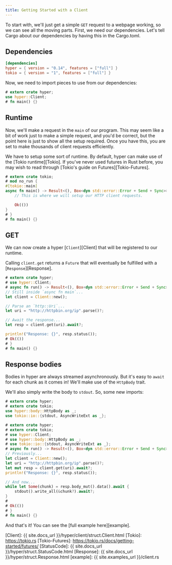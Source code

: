 ```yaml
---
title: Getting Started with a Client
---
```


To start with, we'll just get a simple `GET` request to a webpage working,
so we can see all the moving parts. First, we need our dependencies.
Let's tell Cargo about our dependencies by having this in the Cargo.toml.

## Dependencies

```toml
[dependencies]
hyper = { version = "0.14", features = ["full"] }
tokio = { version = "1", features = ["full"] }
```

Now, we need to import pieces to use from our dependencies:

```rust
# extern crate hyper;
use hyper::Client;
# fn main() {}
```

## Runtime

Now, we'll make a request in the `main` of our program. This may seem
like a bit of work just to make a simple request, and you'd be correct,
but the point here is just to show all the setup required. Once you have this,
you are set to make thousands of client requests efficiently.

We have to setup some sort of runtime. By default, hyper can make use of the
[Tokio runtime][Tokio]. If you've never used futures in Rust
before, you may wish to read through [Tokio's guide on Futures][Tokio-Futures].


```rust
# extern crate tokio;
# mod no_run {
#[tokio::main]
async fn main() -> Result<(), Box<dyn std::error::Error + Send + Sync>> {
    // This is where we will setup our HTTP client requests.

    Ok(())
}
# }
# fn main() {}
```

## GET

We can now create a hyper [`Client`][Client] that will be registered to our runtime.

Calling `client.get` returns a `Future` that will eventually be fulfilled with a
[`Response`][Response].

```rust
# extern crate hyper;
# use hyper::Client;
# async fn run() -> Result<(), Box<dyn std::error::Error + Send + Sync>> {
// Still inside `async fn main`...
let client = Client::new();

// Parse an `http::Uri`...
let uri = "http://httpbin.org/ip".parse()?;

// Await the response...
let resp = client.get(uri).await?;

println!("Response: {}", resp.status());
# Ok(())
# }
# fn main() {}
```

## Response bodies

Bodies in hyper are always streamed asynchronously. But it's easy to `await`
for each chunk as it comes in! We'll make use of the `HttpBody` trait.

We'll also simply write the body to `stdout`. So, some new imports:

```rust
# extern crate hyper;
# extern crate tokio;
use hyper::body::HttpBody as _;
use tokio::io::{stdout, AsyncWriteExt as _};
```

```rust
# extern crate hyper;
# extern crate tokio;
# use hyper::Client;
# use hyper::body::HttpBody as _;
# use tokio::io::{stdout, AsyncWriteExt as _};
# async fn run() -> Result<(), Box<dyn std::error::Error + Send + Sync>> {
// Previously...
let client = Client::new();
let uri = "http://httpbin.org/ip".parse()?;
let mut resp = client.get(uri).await?;
println!("Response: {}", resp.status());

// And now...
while let Some(chunk) = resp.body_mut().data().await {
    stdout().write_all(&chunk?).await?;
}
#
# Ok(())
# }
# fn main() {}
```

And that's it! You can see the [full example here][example].

[Client]: {{ site.docs_url }}/hyper/client/struct.Client.html
[Tokio]: https://tokio.rs
[Tokio-Futures]: https://tokio.rs/docs/getting-started/futures/
[StatusCode]: {{ site.docs_url }}/hyper/struct.StatusCode.html
[Response]: {{ site.docs_url }}/hyper/struct.Response.html
[example]: {{ site.examples_url }}/client.rs
